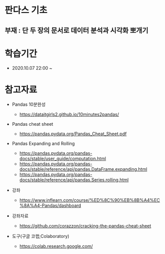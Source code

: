 # 판다스 기초

## 부재 : 단 두 장의 문서로 데이터 분석과 시각화 뽀개기



# 학습기간

* 2020.10.07 22:00 ~



# 참고자료

* Pandas 10분완성 
  - https://dataitgirls2.github.io/10minutes2pandas/
* Pandas cheat sheet
  - https://pandas.pydata.org/Pandas_Cheat_Sheet.pdf
* Pandas Expanding and Rolling
  - https://pandas.pydata.org/pandas-docs/stable/user_guide/computation.html
  - https://pandas.pydata.org/pandas-docs/stable/reference/api/pandas.DataFrame.expanding.html
  - https://pandas.pydata.org/pandas-docs/stable/reference/api/pandas.Series.rolling.html

* 강좌 
  * https://www.inflearn.com/course/%ED%8C%90%EB%8B%A4%EC%8A%A4-Pandas/dashboard

* 강좌자료
  * https://github.com/corazzon/cracking-the-pandas-cheat-sheet

* 도구(구글 코랩;Colaboratory)
  * https://colab.research.google.com/
